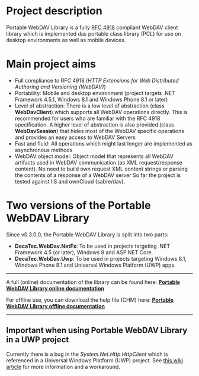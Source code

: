 # Project description

Portable WebDAV Library is a fully [RFC 4918](http://tools.ietf.org/html/rfc4918) compliant WebDAV client library which is implemented das portable class library (PCL) for use on desktop environments as well as mobile devices.

# Main project aims
* Full compliance to RFC 4918 (*HTTP Extensions for Web Distributed Authoring and Versioning (WebDAV)*)
* Portability: Mobile and desktop environment (project targets .NET Framework 4.5.1, Windows 8.1 and Windows Phone 8.1 or later)
* Level of abstraction: There is a low level of abstraction (class **WebDavClient**) which supports all WebDAV operations directly. This is recommended for users who are familiar with the RFC 4918 specification. A higher level of abstraction is also provided (class **WebDavSession**) that hides most of the WebDAV specific operations and provides an easy access to WebDAV Servers
* Fast and fluid: All operations which might last longer are implemented as asynchronous methods
* WebDAV object model: Object model that represents all WebDAV artifacts used in WebDAV communication (as XML request/response content). No need to build own request XML content strings or parsing the contents of a response of a WebDAV server
So far the project is tested against IIS and ownCloud (sabre/dav).

# Two versions of the Portable WebDAV Library
Since v0.3.0.0, the Portable WebDAV Library is split into two parts:
* **DecaTec.WebDav.NetFx**: To be used in projects targeting .NET Framework 4.5 (or later), Windows 8 and ASP.NET Core.
* **DecaTec.WebDav.Uwp**: To be used in projects targeting Windows 8.1, Windows Phone 8.1 and Universal Windows Platform (UWP) apps.
 
----
A full (online) documentation of the library can be found here:
**[Portable WebDAV Library online documentation](https://decatec.de/ext/PortableWebDAVLibrary/Doc/index.html)**

For offline use, you can download the help file (CHM) here:
**[Portable WebDAV Library offline documentation](https://decatec.de/ext/PortableWebDAVLibrary/Doc/DecaTec.WebDav.Documentation.chm)**

----

## Important when using Portable WebDAV Library in a UWP project
Currently there is a bug in the _System.Net.Http.HttpClient_ which is referenced in a Universal Windows Platform (UWP) project. See [this wiki article](https://github.com/DecaTec/Portable-WebDAV-Library/wiki/Portable-WebDAV-Library-in-UWP-projects) for more information and a workaround.
